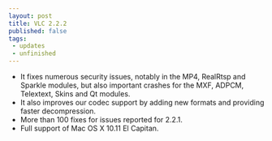 ```yaml
---
layout: post
title: VLC 2.2.2
published: false
tags:
 - updates
 - unfinished
---
```

- It fixes numerous security issues, notably in the MP4, RealRtsp and Sparkle modules, but also important crashes for the MXF, ADPCM, Telextext, Skins and Qt modules.
- It also improves our codec support by adding new formats and providing faster decompression.
- More than 100 fixes for issues reported for 2.2.1.
- Full support of Mac OS X 10.11 El Capitan.